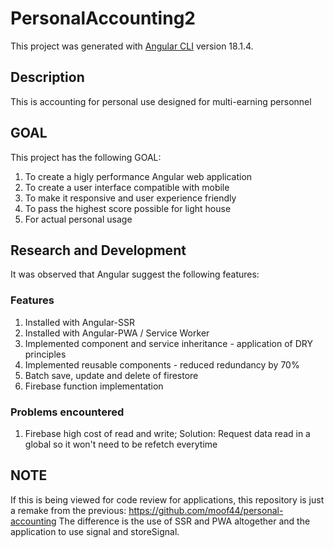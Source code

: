 # PersonalAccounting2

This project was generated with [Angular CLI](https://github.com/angular/angular-cli) version 18.1.4.

## Description

This is accounting for personal use designed for multi-earning personnel

## GOAL

This project has the following GOAL:
1. To create a higly performance Angular web application
2. To create a user interface compatible with mobile
3. To make it responsive and user experience friendly
4. To pass the highest score possible for light house
5. For actual personal usage

## Research and Development

It was observed that Angular suggest the following features:

### Features

1. Installed with Angular-SSR
2. Installed with Angular-PWA / Service Worker
3. Implemented component and service inheritance - application of DRY principles
4. Implemented reusable components - reduced redundancy by 70%
5. Batch save, update and delete of firestore
6. Firebase function implementation

### Problems encountered

1. Firebase high cost of read and write;
Solution: Request data read in a global so it won't need to be refetch everytime

## NOTE
If this is being viewed for code review for applications, this repository is just a remake from the previous: https://github.com/moof44/personal-accounting 
The difference is the use of SSR and PWA altogether and the application to use signal and storeSignal.
